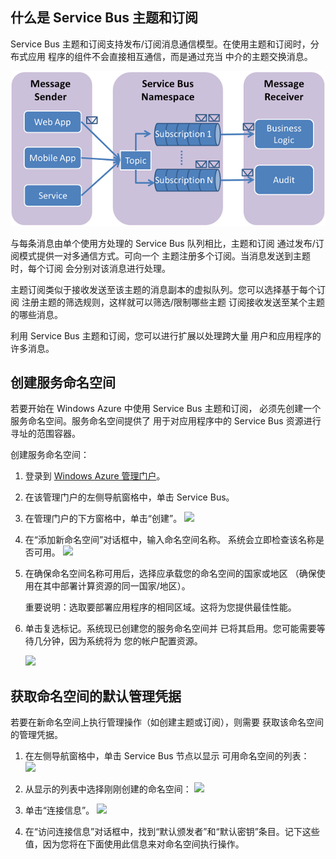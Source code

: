 ﻿<h2><a name="what-are-service-bus-topics"></a>什么是 Service Bus 主题和订阅</h2>

Service Bus 主题和订阅支持发布/订阅消息通信模型。在使用主题和订阅时，分布式应用
程序的组件不会直接相互通信，而是通过充当
中介的主题交换消息。

![TopicConcepts](./media/howto-service-bus-topics/sb-topics-01.png)

与每条消息由单个使用方处理的 Service Bus 队列相比，主题和订阅
通过发布/订阅模式提供一对多通信方式。可向一个
主题注册多个订阅。当消息发送到主题时，每个订阅
会分别对该消息进行处理。

主题订阅类似于接收发送至该主题的消息副本的虚拟队列。您可以选择基于每个订阅
注册主题的筛选规则，这样就可以筛选/限制哪些主题
订阅接收发送至某个主题的哪些消息。

利用 Service Bus 主题和订阅，您可以进行扩展以处理跨大量
用户和应用程序的许多消息。

<h2><a name="create-a-service-namespace"></a>创建服务命名空间</h2>

若要开始在 Windows Azure 中使用 Service Bus 主题和订阅，
必须先创建一个服务命名空间。服务命名空间提供了
用于对应用程序中的 Service Bus 资源进行寻址的范围容器。

创建服务命名空间：

1. 登录到 [Windows Azure 管理门户][]。

2. 在该管理门户的左侧导航窗格中，单击 Service Bus。

3. 在管理门户的下方窗格中，单击“创建”。
    ![][0]

4. 在“添加新命名空间”对话框中，输入命名空间名称。
    系统会立即检查该名称是否可用。
    ![][2]

5. 在确保命名空间名称可用后，选择应承载您的命名空间的国家或地区
（确保使用在其中部署计算资源的同一国家/地区）。

	重要说明：选取要部署应用程序的相同区域。这将为您提供最佳性能。

6.	单击复选标记。系统现已创建您的服务命名空间并
   已将其启用。您可能需要等待几分钟，因为系统将为
   您的帐户配置资源。

	![][6]


<h2><a name="obtain-default-credentials"></a>获取命名空间的默认管理凭据</h2>

若要在新命名空间上执行管理操作（如创建主题或订阅），则需要
获取该命名空间的管理凭据。

1. 在左侧导航窗格中，单击 Service Bus 节点以显示
   可用命名空间的列表：  
    ![][0]

2. 从显示的列表中选择刚刚创建的命名空间：
    ![][3]

3. 单击“连接信息”。
    ![][4]

4. 在“访问连接信息”对话框中，找到“默认颁发者”和“默认密钥”条目。记下这些值，因为您将在下面使用此信息来对命名空间执行操作。

 
  [Windows Azure 管理门户]: http://manage.windowsazure.com
  [0]: ./media/howto-service-bus-topics/sb-queues-13.png
  [2]: ./media/howto-service-bus-topics/sb-queues-04.png
  [3]: ./media/howto-service-bus-topics/sb-queues-09.png
  [4]: ./media/howto-service-bus-topics/sb-queues-06.png
  
  [6]: ./media/howto-service-bus-topics/getting-started-multi-tier-27.png


